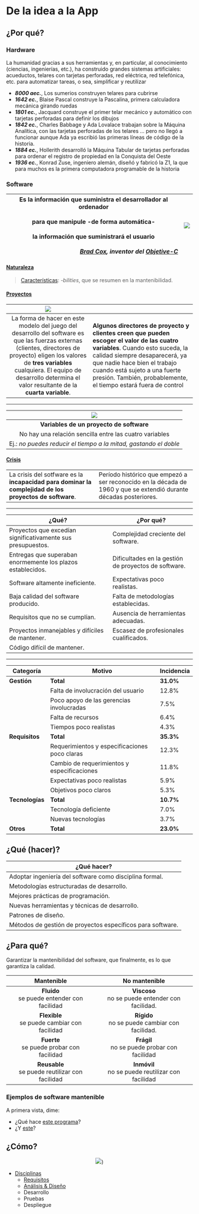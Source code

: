 # De la idea a la App

## ¿Por qué?

### Hardware

La humanidad gracias a sus herramientas y, en particular, al conocimiento (ciencias, ingenierías, etc.), ha construido grandes sistemas artificiales: acueductos, telares con tarjetas perforadas, red eléctrica, red telefónica, etc.​ para automatizar tareas, o sea, simplificar y reutilizar

- ***8000 aec.***, Los sumerios construyen telares para cubrirse
- ***1642 ec.***, Blaise Pascal construye la Pascalina, primera calculadora mecánica girando ruedas
- ***1801 ec.***, Jacquard construye el primer telar mecánico y automático con tarjetas perforadas para definir los dibujos
- ***1842 ec.***, Charles Babbage y Ada Lovalace trabajan sobre la Máquina Analítica, con las tarjetas perforadas de los telares …​ pero no llegó a funcionar aunque Ada ya escribió las primeras líneas de código de la historia.
- ***1884 ec.***, Hollerith desarrolló la Máquina Tabular de tarjetas perforadas para ordenar el registro de propiedad en la Conquista del Oeste
- ***1936 ec.***, Konrad Zuse, ingeniero alemán, diseñó y fabricó la Z1, la que para muchos es la primera computadora programable de la historia

### Software

<div align=center>


|**Es la información que suministra el desarrollador al ordenador<br><br>para que manipule -de forma automática-<br><br>la información que suministrará el usuario**<br><br><div align=right>*[Brad Cox](https://keepcoding.io/blog-frr/brad-cox-creador-de-objective-c-in-memoriam/), inventor del [Objetive-C](https://es.wikipedia.org/wiki/Objective-C)*</div>|![](https://raw.githubusercontent.com/mmasias/IdSw2/main/images/modelosUML/modelosUML/sistemaDeInformacion.svg)|
|:-:|-|

</div>

#### [Naturaleza](https://github.com/mmasias/IdSw2/blob/main/temario/00-introduccion/software.md#qu%C3%A9)

> [Características](https://github.com/mmasias/IdSw2/blob/main/temario/00-introduccion/proyectosSoftware.md#caracter%C3%ADsticas-del-software): *-bilities*, que se resumen en la mantenibilidad.

#### [Proyectos](https://github.com/mmasias/IdSw2/blob/main/temario/00-introduccion/proyectosSoftware.md)

<div align=center>

|![](https://raw.githubusercontent.com/mmasias/IdSw2/main/images/modelosUML/trianguloHierro.svg)||
|:-:|-|
La forma de hacer en este modelo del juego del desarrollo del software es que las fuerzas externas (clientes, directores de proyecto) eligen los valores de **tres variables** cualquiera. El equipo de desarrollo determina el valor resultante de la **cuarta variable**.|**Algunos directores de proyecto y clientes creen que pueden escoger el valor de las cuatro variables**. Cuando esto suceda, la calidad siempre desaparecerá, ya que nadie hace bien el trabajo cuando está sujeto a una fuerte presión. También, probablemente, el tiempo estará fuera de control

</div>

---

<div align=center>

|![](https://raw.githubusercontent.com/mmasias/IdSw2/main/images/modelosUML/variablesProyectoSoftware.svg)
|:-:
|**Variables de un proyecto de software**
|No hay una relación sencilla entre las cuatro variables
|Ej.: *no puedes reducir el tiempo a la mitad, gastando el doble*

</div>

#### [Crisis](https://github.com/mmasias/IdSw2/blob/main/temario/00-introduccion/crisisSoftware.md)

<div align=center>

|||
|-|-|
|La crisis del sotfware es la **incapacidad para dominar la complejidad de los proyectos de software**.|Período histórico que empezó a ser reconocido en la década de 1960 y que se extendió durante décadas posteriores.

---

|¿Qué?|¿Por qué?|
|-|-|
|Proyectos que excedían significativamente sus presupuestos.|Complejidad creciente del software.
|Entregas que superaban enormemente los plazos establecidos.|Dificultades en la gestión de proyectos de software.
|Software altamente ineficiente.|Expectativas poco realistas.
|Baja calidad del software producido.|Falta de metodologías establecidas.
|Requisitos que no se cumplían.|Ausencia de herramientas adecuadas.
|Proyectos inmanejables y difíciles de mantener.|Escasez de profesionales cualificados.
|Código difícil de mantener.|

---

|Categoría|Motivo|Incidencia|
|-|-|-|
| **Gestión** | **Total** | **31.0%** |
|| Falta de involucración del usuario | 12.8% |
|| Poco apoyo de las gerencias involucradas | 7.5% |
|| Falta de recursos | 6.4% |
|| Tiempos poco realistas | 4.3% |
|**Requisitos** | **Total** | **35.3%** |
|| Requerimientos y especificaciones poco claras | 12.3% |
|| Cambio de requerimientos y especificaciones | 11.8% |
|| Expectativas poco realistas | 5.9% |
|| Objetivos poco claros | 5.3% |
|**Tecnologías** | **Total** | **10.7%** |
|| Tecnología deficiente | 7.0% |
|| Nuevas tecnologías | 3.7% |
|**Otros** | **Total** | **23.0%** |

</div>

## ¿Qué (hacer)?

<div align=center>

|¿Qué hacer?|
|-|
|Adoptar ingeniería del software como disciplina formal.|
|Metodologías estructuradas de desarrollo.|
|Mejores prácticas de programación.|
|Nuevas herramientas y técnicas de desarrollo.|
|Patrones de diseño.|
|Métodos de gestión de proyectos específicos para software.|

</div>

## ¿Para qué?

Garantizar la mantenibilidad del software, que finalmente, es lo que garantiza la calidad.

<div align=center>

|Mantenible|No mantenible|
|:-:|:-:|
|**Fluido**<br>se puede entender con facilidad|**Viscoso**<br>no se puede entender con facilidad.|
|**Flexible**<br>se puede cambiar con facilidad|**Rígido**<br>no se puede cambiar con facilidad.|
|**Fuerte**<br>se puede probar con facilidad|**Frágil**<br>no se puede probar con facilidad|
|**Reusable**<br>se puede reutilizar con facilidad|**Inmóvil**<br>no se puede reutilizar con facilidad|

</div>

### Ejemplos de software mantenible

A primera vista, dime:

- ¿Qué hace [este programa](https://github.com/mmasias/TicTacToe/blob/d7e522ea57daac92075da432a9193d8220b9488f/src/masiasManuel/v002/TresEnRaya.java#L17)?
- ¿Y [este](https://github.com/mmasias/carreraCaballos/blob/254866f9227f3f219ee4301752d9480a23d6a251/Carrera.java#L15)?

## ¿Cómo?

<div align=center>

![](https://raw.githubusercontent.com/mmasias/IdSw2/main/images/modelosUML/modelosUML/software.svg))

</div>

- [Disciplinas](https://github.com/mmasias/PRG1/blob/main/temario/00001-disciplinasSw.md#c%C3%B3mo)
  - [Requisitos](https://github.com/mmasias/IdSw1/blob/main/temario/disciplinaDeRequisitos.md)
  - [Análisis & Diseño](https://github.com/mmasias/IdSw2/blob/main/temario/01-dise%C3%B1o/README.md#qu%C3%A9)
  - Desarrollo
  - Pruebas
  - Despliegue